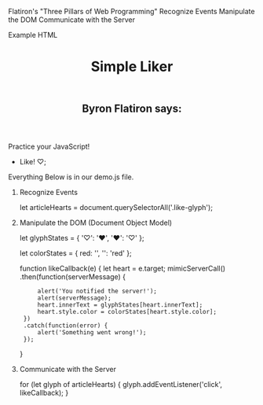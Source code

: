 Flatiron's "Three Pillars of Web Programming"
    Recognize Events
    Manipulate the DOM
    Communicate with the Server


Example HTML
<!DOCTYPE html>
<html lang="en">
  <head>
    <meta http-equiv="content-type" content="text/html; charset=utf-8" />
    <link rel="stylesheet" href="https://stackpath.bootstrapcdn.com/bootstrap/4.1.3/css/bootstrap.min.css" integrity="sha384-MCw98/SFnGE8fJT3GXwEOngsV7Zt27NXFoaoApmYm81iuXoPkFOJwJ8ERdknLPMO" crossorigin="anonymous">
    <link rel="stylesheet" href="./demo.css">
    <title>Simple Liker</title>
  </head>
  <body>
    <header>
      <h1>Simple Liker</h1>
    </header>
    <article class="media-post" id="201811189">
      <header>
        <h2> <span>Byron Flatiron</span> says:</h2>
      </header>
      <p>Practice your JavaScript!</p>
      <footer>
        <ul>
        <!--* This heart is what we want to recognize & manipulate  -->
          <li class="like">Like! <span class="like-glyph">♡;</span></li>
        </ul>
      </footer>
    </article>
    </body>
  <script src="demo.js" charset="utf-8"></script>
</html>

Everything Below is in our demo.js file.

1. Recognize Events
   
    let articleHearts = document.querySelectorAll('.like-glyph');

2. Manipulate the DOM (Document Object Model)
   
    <!--* We use this code, known as Objects, to control toggling like / unlike status -->
    let glyphStates = {
	'♡': '♥',
	'♥': '♡'
    };

    let colorStates = {
        red: '',
        '': 'red'
    };


    function likeCallback(e) {
	let heart = e.target;
	mimicServerCall()
		.then(function(serverMessage) {
			<!--*  STEP 2: Uncomment the next 3 lines. We'll use Pillar 1 (DOM Manipulation) to update the screen and mimic Pillar 3 (Server Communication) to only update the screen if the sending of information to the server succeeds. -->

			alert('You notified the server!');
			alert(serverMessage);
			heart.innerText = glyphStates[heart.innerText];
			heart.style.color = colorStates[heart.style.color];
		})
		.catch(function(error) {
			alert('Something went wrong!');
		});
    }

3. Communicate with the Server
    <!--* glyph is just a variable here.  -->
    for (let glyph of articleHearts) {
	glyph.addEventListener('click', likeCallback);
    }
